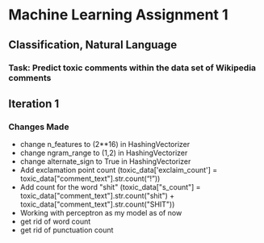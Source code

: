 # Machine Learning Assignment 1
## Classification, Natural Language
### Task: Predict toxic comments within the data set of Wikipedia comments

## Iteration 1
### Changes Made
* change n_features to (2**16) in HashingVectorizer
* change ngram_range to (1,2) in HashingVectorizer
* change alternate_sign to True in HashingVectorizer
* Add exclamation point count (toxic_data['exclaim_count'] = toxic_data["comment_text"].str.count(“\!”))
* Add count for the word "shit" (toxic_data["s_count"] = toxic_data["comment_text"].str.count("shit") + toxic_data["comment_text"].str.count("SHIT"))
* Working with perceptron as my model as of now
* get rid of word count
* get rid of punctuation count
